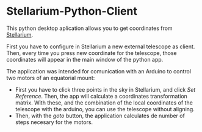 # Stellarium-Python-Client

This python desktop aplication allows you to get coordinates from [Stellarium](http://stellarium.org).

First you have to configure in Stellarium a new external telescope as client. Then, every time you press new coordinate for the telescope, those coordinates will appear in the main window of the python app.

The application was intended for comunication with an Arduino to control two motors of an equatorial mount:

- First you have to click three points in the sky in Stellarium, and click *Set Reference*. Then, the app will calculate a coordinates transformation matrix. With these, and the combination of the local coordinates of the telescope with the arduino, you can use the telescope without aligning.
- Then, with the *goto* button, the application calculates de number of steps necesary for the motors.